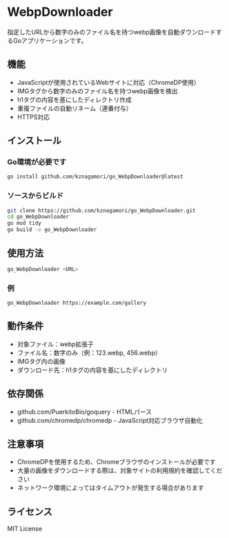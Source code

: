 # WebpDownloader

指定したURLから数字のみのファイル名を持つwebp画像を自動ダウンロードするGoアプリケーションです。

## 機能

- JavaScriptが使用されているWebサイトに対応（ChromeDP使用）
- IMGタグから数字のみのファイル名を持つwebp画像を検出
- h1タグの内容を基にしたディレクトリ作成
- 重複ファイルの自動リネーム（連番付与）
- HTTPS対応

## インストール

### Go環境が必要です
```bash
go install github.com/kznagamori/go_WebpDownloader@latest
```

### ソースからビルド
```bash
git clone https://github.com/kznagamori/go_WebpDownloader.git
cd go_WebpDownloader
go mod tidy
go build -o go_WebpDownloader
```

## 使用方法

```bash
go_WebpDownloader <URL>
```

### 例
```bash
go_WebpDownloader https://example.com/gallery
```

## 動作条件

- 対象ファイル：webp拡張子
- ファイル名：数字のみ（例：123.webp, 456.webp）
- IMGタグ内の画像
- ダウンロード先：h1タグの内容を基にしたディレクトリ

## 依存関係

- github.com/PuerkitoBio/goquery - HTMLパース
- github.com/chromedp/chromedp - JavaScript対応ブラウザ自動化

## 注意事項

- ChromeDPを使用するため、Chromeブラウザのインストールが必要です
- 大量の画像をダウンロードする際は、対象サイトの利用規約を確認してください
- ネットワーク環境によってはタイムアウトが発生する場合があります

## ライセンス

MIT License
